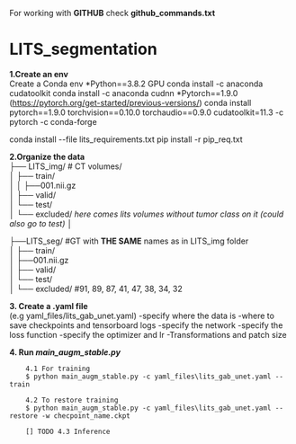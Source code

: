 
For working with __GITHUB__ check __github_commands.txt__

# LITS_segmentation

__1.Create an env__  
Create a Conda env 
*Python==3.8.2
GPU
conda install -c anaconda cudatoolkit
conda install -c anaconda cudnn
*Pytorch==1.9.0 (https://pytorch.org/get-started/previous-versions/)
conda install pytorch==1.9.0 torchvision==0.10.0 torchaudio==0.9.0 cudatoolkit=11.3 -c pytorch -c conda-forge
    
conda install --file lits_requirements.txt
pip install -r pip_req.txt
    

__2.Organize the data__  
├── LITS_img/       # CT volumes/     
│   ├── train/  
│   │   ├──001.nii.gz    
│   ├── valid/  
│   └── test/  
│   └── excluded/ *here comes lits volumes without tumor class on it (could also go to test)*
│

├──LITS_seg/  #GT with __THE SAME__ names as in LITS_img folder  
│   ├── train/  
    │   ├──001.nii.gz   
│   ├── valid/  
│   └── test/  
│   └── excluded/  	#91, 89, 87, 41, 47, 38, 34, 32 


__3. Create a .yaml file__  
(e.g yaml_files/lits_gab_unet.yaml)
    -specify where the data is
    -where to save checkpoints and tensorboard logs
    -specify the network
    -specify the loss function
    -specify the optimizer and lr
    -Transformations and patch size
    
  
__4. Run *main_augm_stable.py*__
```
    4.1 For training
    $ python main_augm_stable.py -c yaml_files\lits_gab_unet.yaml --train

    4.2 To restore training
    $ python main_augm_stable.py -c yaml_files\lits_gab_unet.yaml --restore -w checpoint_name.ckpt
    
    [] TODO 4.3 Inference
```

